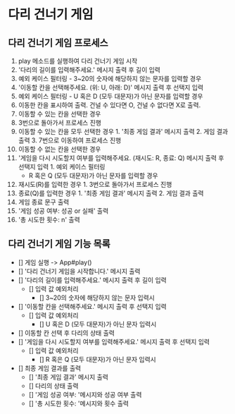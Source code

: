 # 다리 건너기 게임

## 다리 건너기 게임 프로세스

1. play 메소드를 실행하여 다리 건너기 게임 시작
2. '다리의 길이를 입력해주세요.' 메시지 출력 후 길이 입력
  1. 예외 케이스 필터링
    - 3~20의 숫자에 해당하지 않는 문자를 입력할 경우
3. '이동할 칸을 선택해주세요. (위: U, 아래: D)' 메시지 출력 후 선택지 입력
  1. 예외 케이스 필터링
    - U 혹은 D (모두 대문자)가 아닌 문자를 입력할 경우
4. 이동한 칸을 표시하여 출력. 건널 수 있다면 O, 건널 수 없다면 X로 출력.
5. 이동할 수 있는 칸을 선택한 경우
  1. 3번으로 돌아가서 프로세스 진행
  2. 이동할 수 있는 칸을 모두 선택한 경우
    1. '최종 게임 결과' 메시지 출력
    2. 게임 결과 출력
    3. 7번으로 이동하여 프로세스 진행
6. 이동할 수 없는 칸을 선택한 경우
  1. '게임을 다시 시도할지 여부를 입력해주세요. (재시도: R, 종료: Q) 메시지 출력 후 선택지 입력
    1. 예외 케이스 필터링
      - R 혹은 Q (모두 대문자)가 아닌 문자를 입력할 경우
  2. 재시도(R)를 입력한 경우
    1. 3번으로 돌아가서 프로세스 진행
  3. 종료(Q)를 입력한 경우
    1. '최종 게임 결과' 메시지 출력
    2. 게임 결과 출력
7. 게임 종료 문구 출력
  1. '게임 성공 여부: 성공 or 실패' 출력
  2. '총 시도한 횟수: n' 출력
  
## 다리 건너기 게임 기능 목록
- [] 게임 실행 -> App#play()
- [] '다리 건너기 게임을 시작합니다.' 메시지 출력
- [] '다리의 길이를 입력해주세요.' 메시지 출력 후 길이 입력
  - [] 입력 값 예외처리
    - [] 3~20의 숫자에 해당하지 않는 문자 입력시
- [] '이동할 칸을 선택해주세요.' 메시지 출력 후 선택지 입력
  - [] 입력 값 예외처리
    - [] U 혹은 D (모두 대문자)가 아닌 문자 입력시
- [] 이동할 칸 선택 후 다리의 상태 출력
- [] '게임을 다시 시도할지 여부를 입력해주세요.' 메시지 출력 후 선택지 입력
  - [] 입력 값 예외처리
    - [] R 혹은 Q (모두 대문자)가 아닌 문자 입력시
- [] 최종 게임 결과를 출력
  - [] '최종 게임 결과' 메시지 출력
  - [] 다리의 상태 출력
  - [] '게임 성공 여부: '메시지와 성공 여부 출력
  - [] '총 시도한 횟수: '메시지와 횟수 출력